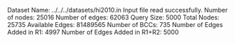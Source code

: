 Dataset Name: ../../../datasets/hi2010.in
Input file read successfully.
Number of nodes: 25016
Number of edges: 62063
Query Size: 5000
Total Nodes: 25735
Available Edges: 81489565
Number of BCCs: 735
Number of Edges Added in R1: 4997
Number of Edges Added in R1+R2: 5000
